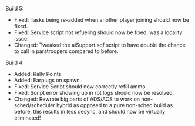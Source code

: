 Build 5:
- Fixed: Tasks being re-added when another player joining should now be fixed.
- Fixed: Service script not refueling should now be fixed, was a locality issue.
- Changed: Tweaked the aiSupport.sqf script to have double the chance to call in paratroopers compared to before.

Build 4:
- Added: Rally Points.
- Added: Earplugs on spawn.
- Fixed: Service Script should now correctly refill ammo.
- Fixed: Script error showing up in rpt logs should now be resolved.
- Changed: Rewrote big parts of ADS/ACS to work on non-sched/scheduler hybrid as opposed to a pure non-sched build as before, this results in less desync, and should now be virtually eliminated!

